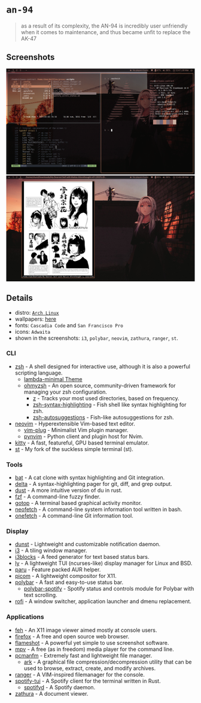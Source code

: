 # `an-94`
> as a result of its complexity, the AN-94 is incredibly user unfriendly when it comes to maintenance, and thus became unfit to replace the AK-47

## Screenshots

![screenshot1](screenshot1.png)
![screenshot2](screenshot2.png)

## Details
+ distro: [`Arch Linux`](https://www.archlinux.org/)
+ wallpapers: [here](https://github.com/notchum/wallpapers/blob/main/anime/anime_irl_an_94.jpg)
+ fonts: `Cascadia Code` and `San Francisco Pro`
+ icons: `Adwaita`
+ shown in the screenshots: `i3`, `polybar`, `neovim`, `zathura`, `ranger`, `st`.

### CLI
- [zsh](https://github.com/zsh-users/zsh) - A shell designed for interactive use, although it is also a powerful scripting language.
    - [lambda-minimal Theme](https://github.com/sohnryang/lambda-minimal-theme)
    - [ohmyzsh](https://github.com/ohmyzsh/ohmyzsh) - An open source, community-driven framework for managing your zsh configuration.
        - [z](https://github.com/rupa/z) - Tracks your most used directories, based on frequency.
        - [zsh-syntax-highlighting](https://github.com/zsh-users/zsh-syntax-highlighting) - Fish shell like syntax highlighting for zsh.
        - [zsh-autosuggestions](https://github.com/zsh-users/zsh-autosuggestions) - Fish-like autosuggestions for zsh.
- [neovim](https://github.com/neovim/neovim) - Hyperextensible Vim-based text editor.
    - [vim-plug](https://github.com/junegunn/vim-plug) - Minimalist Vim plugin manager.
    - [pynvim](https://github.com/neovim/pynvim) - Python client and plugin host for Nvim.
- [kitty](https://sw.kovidgoyal.net/kitty/) - A fast, featureful, GPU based terminal emulator.
- [st](https://github.com/notchum/st) - My fork of the suckless simple terminal (st).

### Tools
- [bat](https://github.com/sharkdp/bat) - A cat clone with syntax highlighting and Git integration.
- [delta](https://github.com/dandavison/delta) - A syntax-highlighting pager for git, diff, and grep output.
- [dust](https://github.com/bootandy/dust) - A more intuitive version of du in rust.
- [fzf](https://github.com/junegunn/fzf) - A command-line fuzzy finder.
- [gotop](https://github.com/xxxserxxx/gotop) - A terminal based graphical activity monitor.
- [neofetch](https://github.com/dylanaraps/neofetch) - A command-line system information tool written in bash.
- [onefetch](https://github.com/o2sh/onefetch) - A command-line Git information tool.

### Display
- [dunst](https://github.com/dunst-project/dunst) - Lightweight and customizable notification daemon.
- [i3](https://github.com/i3/i3) - A tiling window manager.
- [i3blocks](https://github.com/vivien/i3blocks) - A feed generator for text based status bars.
- [ly](https://github.com/fairyglade/ly) - A lightweight TUI (ncurses-like) display manager for Linux and BSD.
- [paru](https://github.com/Morganamilo/paru) - Feature packed AUR helper.
- [picom](https://github.com/yshui/picom) - A lightweight compositor for X11.
- [polybar](https://github.com/polybar/polybar) - A fast and easy-to-use status bar.
    - [polybar-spotify](https://github.com/PrayagS/polybar-spotify) - Spotify status and controls module for Polybar with text scrolling.
- [rofi](https://github.com/davatorium/rofi) - A window switcher, application launcher and dmenu replacement.

### Applications
- [feh](https://feh.finalrewind.org/) - An X11 image viewer aimed mostly at console users.
- [firefox](https://mozilla.org/firefox) - A free and open source web browser.
- [flameshot](https://github.com/flameshot-org/flameshot) - A powerful yet simple to use screenshot software.
- [mpv](https://github.com/mpv-player/mpv) - A free (as in freedom) media player for the command line.
- [pcmanfm](https://archlinux.org/packages/community/x86_64/pcmanfm/) - Extremely fast and lightweight file manager.
    - [ark](https://apps.kde.org/ark/) - A graphical file compression/decompression utility that can be used to browse, extract, create, and modify archives.
- [ranger](https://github.com/ranger/ranger) - A VIM-inspired filemanager for the console.
- [spotify-tui](https://github.com/Rigellute/spotify-tui) - A Spotify client for the terminal written in Rust.
    - [spotifyd](https://github.com/Spotifyd/spotifyd) - A Spotify daemon. 
- [zathura](https://github.com/pwmt/zathura) - A document viewer.
